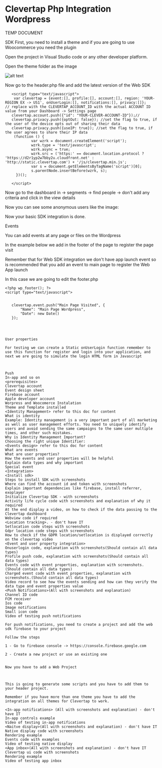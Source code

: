 # Clevertap Php Integration Wordpress

<Things can be implemented by referring to doc>

TEMP DOCUMENT 

SDK 
First, you need to install a theme and if you are going to use Woocommerce you need the plugin

Open the project in Visual Studio code or any other developer platform.

Open the theme folder as the image

![alt text](https://github.com/brunohauck/clevertap-php-integration-wordpress/docs/imgs/image1.png?raw=true)

Now go to the header.php file and add the latest version of the Web SDK
```
   <script type="text/javascript">
    var clevertap = {event:[], profile:[], account:[], region: 'YOUR-REGION EX -> US1', onUserLogin:[], notifications:[], privacy:[]};
// replace with the CLEVERTAP_ACCOUNT_ID with the actual ACCOUNT ID value from your Dashboard -> Settings page
   clevertap.account.push({"id": "YOUR-CLEVER-ACCOUNT-ID"});//
   clevertap.privacy.push({optOut: false}); //set the flag to true, if the user of the device opts out of sharing their data
   clevertap.privacy.push({useIP: true}); //set the flag to true, if the user agrees to share their IP data
    (function () {
            var wzrk = document.createElement('script');
            wzrk.type = 'text/javascript';
            wzrk.async = true;
            wzrk.src = ('https:' == document.location.protocol ? 'https://d2r1yp2w7bby2u.cloudfront.net' : 'http://static.clevertap.com') + '/js/clevertap.min.js';
            var s = document.getElementsByTagName('script')[0];
            s.parentNode.insertBefore(wzrk, s);
     })();
    
   </script>
```
   
Now go to the dashboard in -> segments -> find people -> don't add any criteria and click in the view details 



Now you can see some anonymous users like the image:



Now your basic SDK integration is done. 



Events

You can add events at any page or files on the Wordpress 

In the example below we add in the footer of the page to register the page visit 

Remember that for Web SDK integration we don't have app launch event so is recommended that you add an event to main page to register the Web App launch 

In this case we are going to edit the footer.php
```
<?php wp_footer(); ?>
<script type="text/javascript">


   clevertap.event.push("Main Page Visited", {
       "Name": "Main Page Wordpress",
       "Date": new Date()
   });        




User properties

For testing we can create a Static onUserLogin function remember to use this function for register and login into your application, and next we are going to simulate the login HTML form in Javascript



Push
In-app and so on
<prerequisites>
Clevertap account
Event design sheet
Firebase account
Apple developer account
Worpress and Woocomerce Instalation 
Theme and Template installed 
<Identity Management> refer to this doc for content 
What is identity
Example: Identity management is a very important part of all marketing as well as user management efforts. You need to uniquely identify users and avoid sending the same campaigns to the same user multiple times, and other such mistakes.
Why is Identity Management Important? 
Choosing the right unique Identifier:
<Events design> refer to this doc for content 
What are events
What are user properties?
How the events and user properties will be helpful
Explain data types and why important
Special event
<Integration>
<Install sdk>
Steps to install SDK with screenshots
Where can find the account id and token with screenshots
Explain important dependencies like firebase, install referrer, exoplayer 
Initialize Clevertap SDK - with screenshots
Activity life cycle code with screenshots and explanation of why it required
At the end display a video, on how to check if the data passing to the Clevertap dashboard
Webview code if required
<Location tracking>. - don't have IT
Setlocation code steps with screenshots
Gdpr location code steps with screenshots
How to check if the GDPR location/setlocation is displayed correctly on the clevertap video
<Event and user property integration>
Onuserlogin code, explanation with screenshots(Should contain all data types)
Profile push code, explanation with screenshots(Should contain all data types)
Events code with event properties, explanation with screenshots.(Should contain all data types)
Charged event code with event properties, explanation with screenshots.(Should contain all data types)
Video record to see how the events sending and how can they verify the data type and event properties value
<Push Notifications>(All with screenshots and explanation)
Channel ID code 
FCM receiver
Ios code
Image notifications
Small icon code
Video of testing push notifications

For push notifications, you need to create a project and add the web sdk firebase to your project 

Follow the steps 

1 - Go to firebase console -> https://console.firebase.google.com

2 - Create a new project or use an existing one


Now you have to add a Web Project 



This is going to generate some scripts and you have to add them to your header project.

Remember if you have more than one theme you have to add the integration on all themes for Clevertap to work.

<In-app notifications> (All with screenshots and explanation) - don't have IT
In-app controls example 
Video of testing in-app notifications
<Naitve display>(All with screenshots and explanation) - don't have IT
Native display code with screenshots
Rendering example
Events code with examples
Video of testing native display
<App inbox>(All with screenshots and explanation) - don't have IT
Clevertap ui code with screenshots
Rendering example
Video of testing app inbox

